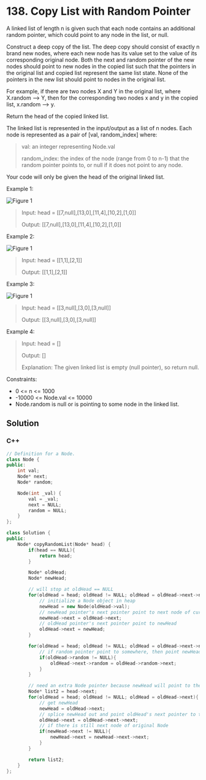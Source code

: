 # 138. Copy List with Random Pointer

A linked list of length n is given such that each node contains an additional random pointer, which could point to any node in the list, or null.

Construct a deep copy of the list. The deep copy should consist of exactly n brand new nodes, where each new node has its value set to the value of its corresponding original node. Both the next and random pointer of the new nodes should point to new nodes in the copied list such that the pointers in the original list and copied list represent the same list state. None of the pointers in the new list should point to nodes in the original list.

For example, if there are two nodes X and Y in the original list, where X.random --&gt; Y, then for the corresponding two nodes x and y in the copied list, x.random --&gt; y.

Return the head of the copied linked list.

The linked list is represented in the input/output as a list of n nodes. Each node is represented as a pair of \[val, random\_index\] where:

> val: an integer representing Node.val
>
> random\_index: the index of the node \(range from 0 to n-1\) that the random pointer points to, or null if it does not point to any node.

Your code will only be given the head of the original linked list.

Example 1:

![Figure 1](https://assets.leetcode.com/uploads/2019/12/18/e1.png)

> Input: head = \[\[7,null\],\[13,0\],\[11,4\],\[10,2\],\[1,0\]\]
>
> Output: \[\[7,null\],\[13,0\],\[11,4\],\[10,2\],\[1,0\]\]

Example 2:

![Figure 1](https://assets.leetcode.com/uploads/2019/12/18/e2.png)

> Input: head = \[\[1,1\],\[2,1\]\]
>
> Output: \[\[1,1\],\[2,1\]\]

Example 3:

![Figure 1](https://assets.leetcode.com/uploads/2019/12/18/e3.png)

> Input: head = \[\[3,null\],\[3,0\],\[3,null\]\]
>
> Output: \[\[3,null\],\[3,0\],\[3,null\]\]

Example 4:

> Input: head = \[\]
>
> Output: \[\]
>
> Explanation: The given linked list is empty \(null pointer\), so return null.

Constraints:

* 0 &lt;= n &lt;= 1000
* -10000 &lt;= Node.val &lt;= 10000
* Node.random is null or is pointing to some node in the linked list.

## Solution

### C++

```cpp
// Definition for a Node.
class Node {
public:
    int val;
    Node* next;
    Node* random;

    Node(int _val) {
        val = _val;
        next = NULL;
        random = NULL;
    }
};

class Solution {
public:
    Node* copyRandomList(Node* head) {
        if(head == NULL){
            return head;
        }

        Node* oldHead;
        Node* newHead;

        // will stop at oldHead == NULL
        for(oldHead = head; oldHead != NULL; oldHead = oldHead->next->next){
            // initialize a Node object in heap
            newHead = new Node(oldHead->val);
            // newHead pointer's next pointer point to next node of current oldHead pointer
            newHead->next = oldHead->next;
            // oldHead pointer's next pointer point to newHead
            oldHead->next = newHead;
        }

        for(oldHead = head; oldHead != NULL; oldHead = oldHead->next->next){
            // if random pointer point to somewhere, then point newHead (oldHead->next)'s random pointer to the element point by (oldHead->random->next) oldHead's random pointer. 
            if(oldHead->random != NULL){
                oldHead->next->random = oldHead->random->next;
            }
        }

        // need an extra Node pointer because newHead will point to the last element and oldHead will lose track of all new Node at the end of loop.
        Node* list2 = head->next;
        for(oldHead = head; oldHead != NULL; oldHead = oldHead->next){
            // get newHead
            newHead = oldHead->next;
            // splice newHead out and point oldHead's next pointer to the original element points by oldHead->next;
            oldHead->next = oldHead->next->next;
            // if there is still next node of original Node
            if(newHead->next != NULL){
                newHead->next = newHead->next->next;
            }
        }

        return list2;
    }
};
```

